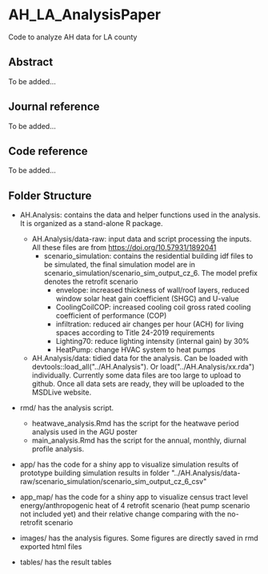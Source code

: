 # AH_LA_AnalysisPaper
Code to analyze AH data for LA county

## Abstract

To be added...

## Journal reference

To be added...

## Code reference

To be added...

## Folder Structure

- AH.Analysis: contains the data and helper functions used in the analysis. It is organized as a stand-alone R package.
    - AH.Analysis/data-raw: input data and script processing the inputs. All these files are from https://doi.org/10.57931/1892041
        - scenario_simulation: contains the residential building idf files to be
          simulated, the final simulation model are in
          scenario_simulation/scenario_sim_output_cz_6. The model prefix denotes
          the retrofit scenario
            - envelope: increased thickness of wall/roof layers, reduced window solar heat gain coefficient (SHGC) and U-value
            - CoolingCoilCOP: increased cooling coil gross rated cooling coefficient of performance (COP)
            - infiltration: reduced air changes per hour (ACH) for living spaces according to Title 24-2019 requirements
            - Lighting70: reduce lighting intensity (internal gain) by 30%
            - HeatPump: change HVAC system to heat pumps
    - AH.Analysis/data: tidied data for the analysis. Can be loaded with
      devtools::load_all("../AH.Analysis"). Or load("../AH.Analysis/xx.rda")
      individually. Currently some data files are too large to upload to github.
      Once all data sets are ready, they will be uploaded to the MSDLive
      website.

- rmd/ has the analysis script.
    - heatwave_analysis.Rmd has the script for the heatwave period analysis used in the AGU poster
    - main_analysis.Rmd has the script for the annual, monthly, diurnal profile analysis.

- app/ has the code for a shiny app to visualize simulation results of prototype building simulation results in folder
"../AH.Analysis/data-raw/scenario_simulation/scenario_sim_output_cz_6_csv"

- app_map/ has the code for a shiny app to visualize census tract level
  energy/anthropogenic heat of 4 retrofit scenario (heat pump scenario not
  included yet) and their relative change comparing with the no-retrofit
  scenario

- images/ has the analysis figures. Some figures are directly saved in rmd exported html files

- tables/ has the result tables
